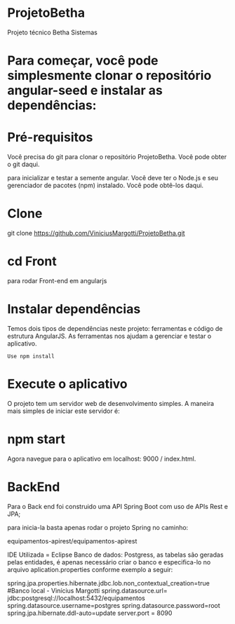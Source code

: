 # ProjetoBetha
 Projeto técnico Betha Sistemas
 
# Para começar, você pode simplesmente clonar o repositório angular-seed e instalar as dependências:

# Pré-requisitos
Você precisa do git para clonar o repositório ProjetoBetha. Você pode obter o git daqui.

para inicializar e testar a semente angular. Você deve ter o Node.js e seu gerenciador de pacotes (npm) instalado. Você pode obtê-los daqui.

# Clone

git clone https://github.com/ViniciusMargotti/ProjetoBetha.git

# cd Front
para rodar Front-end em angularjs


# Instalar dependências
Temos dois tipos de dependências neste projeto: ferramentas e código de estrutura AngularJS. As ferramentas nos ajudam a gerenciar e testar o aplicativo.

	Use npm install


# Execute o aplicativo
O projeto tem um servidor web de desenvolvimento simples. A maneira mais simples de iniciar este servidor é:

# npm start
Agora navegue para o aplicativo em localhost: 9000 / index.html.

# BackEnd
Para o Back end foi construido uma API Spring Boot com uso de APIs Rest e JPA;

para inicia-la basta apenas rodar o projeto Spring no caminho: 

equipamentos-apirest/equipamentos-apirest

IDE Utilizada = Eclipse
Banco de dados: Postgress, as tabelas são geradas pelas entidades, é apenas necessário criar o banco e especifica-lo no arquivo
aplication.properties conforme exemplo a seguir:

spring.jpa.properties.hibernate.jdbc.lob.non_contextual_creation=true
#Banco local - Vinícius Margotti
spring.datasource.url= jdbc:postgresql://localhost:5432/equipamentos
spring.datasource.username=postgres
spring.datasource.password=root
spring.jpa.hibernate.ddl-auto=update
server.port = 8090
